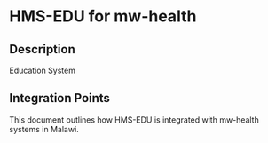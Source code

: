 # HMS-EDU for mw-health

## Description

Education System

## Integration Points

This document outlines how HMS-EDU is integrated with mw-health systems in Malawi.
